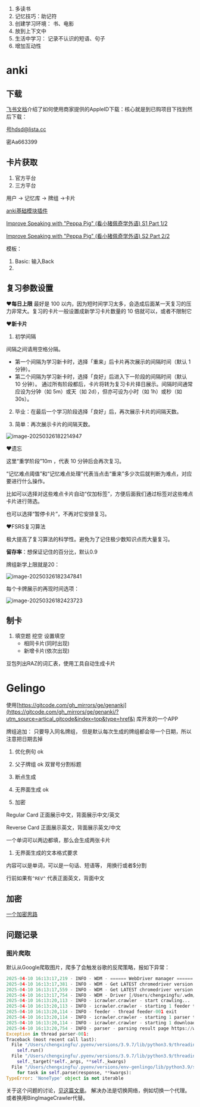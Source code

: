 1. 多读书
2. 记忆技巧：助记符
3. 创建学习环境： 书、电影
4. 放到上下文中
5. 生活中学习： 记录不认识的短语、句子
6. 增加互动性

# anki

## 下载

[飞书文档](https://k4p0ly83qw.feishu.cn/docx/TVpudhy5IoY8yMxoYILc21Qrnwb)介绍了如何使用商家提供的AppleID下载：核心就是到已购项目下找到然后下载：

号hdsd@lista.cc

密Aa663399



## 卡片获取

1. 官方平台
2. 三方平台

用户 -> 记忆库 -> 牌组 ->卡片

[anki基础模块插件](https://windsuzu.medium.com/anki-%E5%85%A8%E6%94%BB%E7%95%A5-%E5%9F%BA%E7%A4%8E-%E6%A8%A1%E6%9D%BF-%E6%8F%92%E4%BB%B6-%E5%B7%A5%E5%85%B7%E5%88%86%E4%BA%AB-6dc4eb15f51c)

[Improve Speaking with "Peppa Pig" (看小猪佩奇学外语) S1 Part 1/2](https://ankiweb.net/shared/info/340007010)

[Improve Speaking with "Peppa Pig" (看小猪佩奇学外语) S2 Part 2/2](https://ankiweb.net/shared/info/970292710)

模板：

1. Basic:   输入Back
2. 

## 复习参数设置

❤️**每日上限**
最好是 100 以内，因为短时间学习太多，会造成后面某一天复习的压力非常大。复习的卡片一般设置成新学习卡片数量的 10 倍就可以，或者不限制它

❤️**新卡片**

1. 初学间隔

间隔之间请用空格分隔。 

- 第一个间隔为学习新卡时，选择「重来」后卡片再次展示的间隔时间（默认 1 分钟）。
-  第二个间隔为学习新卡时，选择「良好」后进入下一阶段的间隔时间（默认 10 分钟）。
通过所有阶段都后，卡片将转为复习卡片择日展示。⁨间隔时间通常应设为分钟（如 5m）或天（如 2d），但亦可设为小时（如 1h）或秒（如 30s）。⁩

2. 毕业：在最后一个学习阶段选择「良好」后，再次展示卡片的间隔天数。

3. 简单：再次展示卡片的间隔天数。



![image-20250326182214947](https://piggo-picture.oss-cn-hangzhou.aliyuncs.com/image-20250326182214947.png)

❤️遗忘

这里“重学阶段”10m ，代表 10 分钟后会再次复习。

“记忆难点阈值”和“记忆难点处理”代表当点击“重来”多少次后就判断为难点，对应要进行什么操作。

比如可以选择对这些难点卡片自动“仅加标签”，方便后面我们通过标签对这些难点卡片进行筛选。

也可以选择“暂停卡片”，不再对它安排复习。

❤️FSRS复习算法

极大提高了复习算法的科学性。避免为了记住极少数知识点而大量复习。

**留存率**：想保证记住的百分比，默认0.9







牌组新学上限就是20：

![image-20250326182347841](https://piggo-picture.oss-cn-hangzhou.aliyuncs.com/image-20250326182347841.png)

每个卡牌展示的再现时间选项：

![image-20250326182423723](https://piggo-picture.oss-cn-hangzhou.aliyuncs.com/image-20250326182423723.png)





## 制卡

1. 填空题 挖空
   设置填空
   - 相同卡片(同时出现)
   - 新增卡片(依次出现)

豆包列出RAZ的词汇表，使用工具自动生成卡片



# Gelingo

使用[https://gitcode.com/gh_mirrors/ge/genanki](https://gitcode.com/gh_mirrors/ge/genanki/?utm_source=artical_gitcode&index=top&type=href&) 库开发的一个APP

牌组追加： 只要导入同名牌组，  但是默认每次生成的牌组都会带一个日期，所以注意把日期去掉

1. 优化例句 ok

2. 父子牌组 ok
   双冒号分割标题

3. 断点生成
4. 无界面生成 ok
5. 加密

Regular Card 
正面展示中文，背面展示中文/英文

Reverse Card
正面展示英文，背面展示英文/中文

一个单词可以两边都填，那么会生成两张卡片





1. 无界面生成的文本格式要求

内容可以是单词，可以是一句话、短语等， 用换行或者$分割

行前如果有`^REV^` 代表正面英文，背面中文

## 加密

[一个加密思路](https://zhuanlan.zhihu.com/p/673033848)

## 问题记录

### 图片爬取

默认从Google爬取图片，爬多了会触发谷歌的反爬策略，报如下异常：

```python
2025-04-10 16:13:17,219 - INFO - WDM - ====== WebDriver manager ======
2025-04-10 16:13:17,381 - INFO - WDM - Get LATEST chromedriver version for google-chrome
2025-04-10 16:13:17,559 - INFO - WDM - Get LATEST chromedriver version for google-chrome
2025-04-10 16:13:17,754 - INFO - WDM - Driver [/Users/chengxingfu/.wdm/drivers/chromedriver/mac64/116.0.5845.96/chromedriver-mac-x64/chromedriver] found in cache
2025-04-10 16:13:20,113 - INFO - icrawler.crawler - start crawling...
2025-04-10 16:13:20,113 - INFO - icrawler.crawler - starting 1 feeder threads...
2025-04-10 16:13:20,114 - INFO - feeder - thread feeder-001 exit
2025-04-10 16:13:20,114 - INFO - icrawler.crawler - starting 1 parser threads...
2025-04-10 16:13:20,114 - INFO - icrawler.crawler - starting 1 downloader threads...
2025-04-10 16:13:20,754 - INFO - parser - parsing result page https://www.google.com/search?q=spin&ijn=0&start=0&tbs=&tbm=isch
Exception in thread parser-001:
Traceback (most recent call last):
  File "/Users/chengxingfu/.pyenv/versions/3.9.7/lib/python3.9/threading.py", line 973, in _bootstrap_inner
    self.run()
  File "/Users/chengxingfu/.pyenv/versions/3.9.7/lib/python3.9/threading.py", line 910, in run
    self._target(*self._args, **self._kwargs)
  File "/Users/chengxingfu/.pyenv/versions/env-genlingo/lib/python3.9/site-packages/icrawler/parser.py", line 93, in worker_exec
    for task in self.parse(response, **kwargs):
TypeError: 'NoneType' object is not iterable
```

关于这个问题的讨论，[见这篇文章](https://github.com/hellock/icrawler/issues/107)。 解决办法是切换网络，例如切换一个代理。或者换用BingImageCrawler代替。